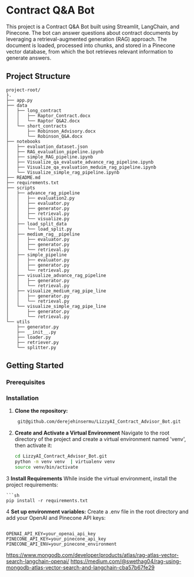 # Contract Q&A Bot

This project is a Contract Q&A Bot built using Streamlit, LangChain, and Pinecone. The bot can answer questions about contract documents by leveraging a retrieval-augmented generation (RAG) approach. The document is loaded, processed into chunks, and stored in a Pinecone vector database, from which the bot retrieves relevant information to generate answers.

## Project Structure

```
project-root/
├.
├── app.py
├── data
│   ├── long_contract
│   │   ├── Raptor_Contract.docx
│   │   └── Raptor Q&A2.docx
│   └── short_contracts
│       ├── Robinson_Advisory.docx
│       └── Robinson_Q&A.docx
├── notebooks
│   ├── evaluation_dataset.json
│   ├── RAG_evaluation_pipeline.ipynb
│   ├── simple_RAG_pipeline.ipynb
│   ├── Visualize_qa_evaluate_advance_rag_pipeline.ipynb
│   ├── Visualize_qa_evaluation_meduim_rag_pipeline.ipynb
│   └── Visualize_simple_rag_pipeline.ipynb
├── README.md
├── requirements.txt
├── scripts
│   ├── advance_rag_pipeline
│   │   ├── evaluation2.py
│   │   ├── evaluator.py
│   │   ├── generator.py
│   │   ├── retrieval.py
│   │   └── visualize.py
│   ├── load_split_data
│   │   └── load_split.py
│   ├── medium_rag__pipeline
│   │   ├── evaluator.py
│   │   ├── generator.py
│   │   └── retrieval.py
│   ├── simple_pipeline
│   │   ├── evaluator.py
│   │   ├── generator.py
│   │   └── retrieval.py
│   ├── visualize_advance_rag_pipeline
│   │   ├── generator.py
│   │   └── retrieval.py
│   ├── visualize_medium_rag_pipe_line
│   │   ├── generator.py
│   │   └── retrieval.py
│   └── visualize_simple_rag_pipe_line
│       ├── generator.py
│       └── retrieval.py
└── utils
    ├── generator.py
    ├── __init__.py
    ├── loader.py
    ├── retriever.py
    └── splitter.py
```
## Getting Started

### Prerequisites

### Installation

1. **Clone the repository:**
   ```bash
    git@github.com/derejehinsermu/LizzyAI_Contract_Advisor_Bot.git

2. **Create and Activate a Virtual Environment**
    Navigate to the root directory of the project and create a virtual environment named 'venv', then activate it:
    ```sh
    cd LizzyAI_Contract_Advisor_Bot.git
    python -m venv venv  | virtualenv venv
    source venv/bin/activate

3 **Install Requirements**
    While inside the virtual environment, install the project requirements:
    
    ```sh    
    pip install -r requirements.txt


4 **Set up environment variables:**
Create a .env file in the root directory and add your OpenAI and Pinecone API keys:


```

OPENAI_API_KEY=your_openai_api_key
PINECONE_API_KEY=your_pinecone_api_key
PINECONE_API_ENV=your_pinecone_environment

```
https://www.mongodb.com/developer/products/atlas/rag-atlas-vector-search-langchain-openai/
https://medium.com/@swethag04/rag-using-mongodb-atlas-vector-search-and-langchain-cba57b67fe29